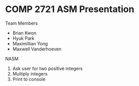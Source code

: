 # COMP 2721 ASM Presentation

Team Members
- Brian Kwon
- Hyuk Park
- Maximillian Yong
- Maxwell Vanderhoeven

NASM
1. Ask user for two positive integers
2. Multiply integers
3. Print to console
